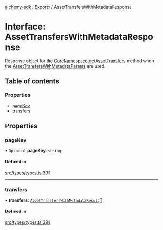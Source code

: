 [alchemy-sdk](../README.md) / [Exports](../modules.md) / AssetTransfersWithMetadataResponse

# Interface: AssetTransfersWithMetadataResponse

Response object for the [CoreNamespace.getAssetTransfers](../classes/CoreNamespace.md#getassettransfers) method when
the [AssetTransfersWithMetadataParams](AssetTransfersWithMetadataParams.md) are used.

## Table of contents

### Properties

- [pageKey](AssetTransfersWithMetadataResponse.md#pagekey)
- [transfers](AssetTransfersWithMetadataResponse.md#transfers)

## Properties

### pageKey

• `Optional` **pageKey**: `string`

#### Defined in

[src/types/types.ts:399](https://github.com/alchemyplatform/alchemy-sdk-js/blob/6dc36f9/src/types/types.ts#L399)

___

### transfers

• **transfers**: [`AssetTransfersWithMetadataResult`](AssetTransfersWithMetadataResult.md)[]

#### Defined in

[src/types/types.ts:398](https://github.com/alchemyplatform/alchemy-sdk-js/blob/6dc36f9/src/types/types.ts#L398)
